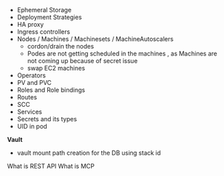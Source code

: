 - Ephemeral Storage
- Deployment Strategies
- HA proxy
- Ingress controllers
- Nodes / Machines / Machinesets / MachineAutoscalers
   - cordon/drain the nodes
   - Podes are not getting scheduled in the machines , as Machines are not coming up because of secret issue
   - swap EC2 machines
- Operators
- PV and PVC
- Roles and Role bindings
- Routes
- SCC
- Services
- Secrets and its types
- UID in pod

**Vault**

- vault mount path creation for the DB using stack id

What is REST API
What is MCP
